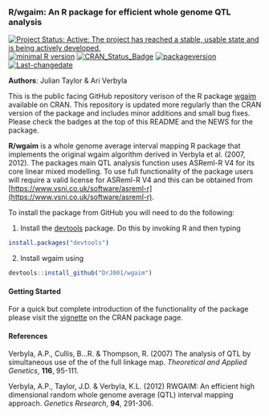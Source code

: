 
<!-- README.md is generated from README.Rmd. Please edit that file -->





### R/wgaim: An R package for efficient whole genome QTL analysis

<!-- badges: start -->

[![Project Status: Active:  The project has reached a stable, usable state and is being actively developed.](http://www.repostatus.org/badges/latest/active.svg)](http://www.repostatus.org/#active)
[![minimal R version](https://img.shields.io/badge/R%3E%3D-3.0.0-6666ff.svg)](https://cran.r-project.org/)
[![CRAN_Status_Badge](https://www.r-pkg.org/badges/version/wgaim)](https://cran.r-project.org/package=wgaim) 
[![packageversion](https://img.shields.io/badge/Package%20version-2.0--5-orange.svg?style=flat-square)](/commits/master)
[![Last-changedate](https://img.shields.io/badge/last%20change-2020--09--02-yellowgreen.svg)](/commits/master)
<!-- badges: end -->

**Authors**: Julian Taylor & Ari Verbyla

This is the public facing GitHub repository verison of the R package [wgaim](https://cran.r-project.org/package=wgaim) available on CRAN. This repository is updated more regularly than the CRAN version of the package and includes minor additions and small bug fixes. Please check the badges at the top of this README and the NEWS for the package. 

**R/wgaim** is a whole genome average interval mapping R package that implements the original wgaim algorithm derived in Verbyla et al. (2007, 2012). The packages main QTL analysis function uses ASReml-R V4 for its core linear mixed modelling. To use full functionality of the package users will require a valid license for ASReml-R V4 and this can be obtained from [https://www.vsni.co.uk/software/asreml-r](https://www.vsni.co.uk/software/asreml-r). 

To install the package from GitHub you will need to do the following: 

1. Install the [devtools](https://cran.r-project.org/package=devtools) package. Do this by invoking R and then typing


```r
install.packages("devtools")
```

2. Install wgaim using 


```r
devtools::install_github("DrJ001/wgaim")
```

#### Getting Started

For a quick but complete introduction of the functionality of the package please visit the [vignette](https://cran.r-project.org/web/packages/wgaim/vignettes/wgaim_intro.html) on the CRAN package page.

#### References

Verbyla, A.P., Cullis, B...R. & Thompson, R. (2007) The analysis of QTL by simultaneous use of the of the full linkage map. *Theoretical and Applied Genetics*, **116**, 95-111.

Verbyla, A.P., Taylor, J.D. & Verbyla, K.L. (2012) RWGAIM: An efficient high dimensional random whole genome average (QTL) interval mapping approach. *Genetics Research*, **94**, 291-306.
